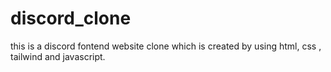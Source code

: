 # discord_clone
this is a discord fontend  website clone which is created by using html, css , tailwind and javascript.
